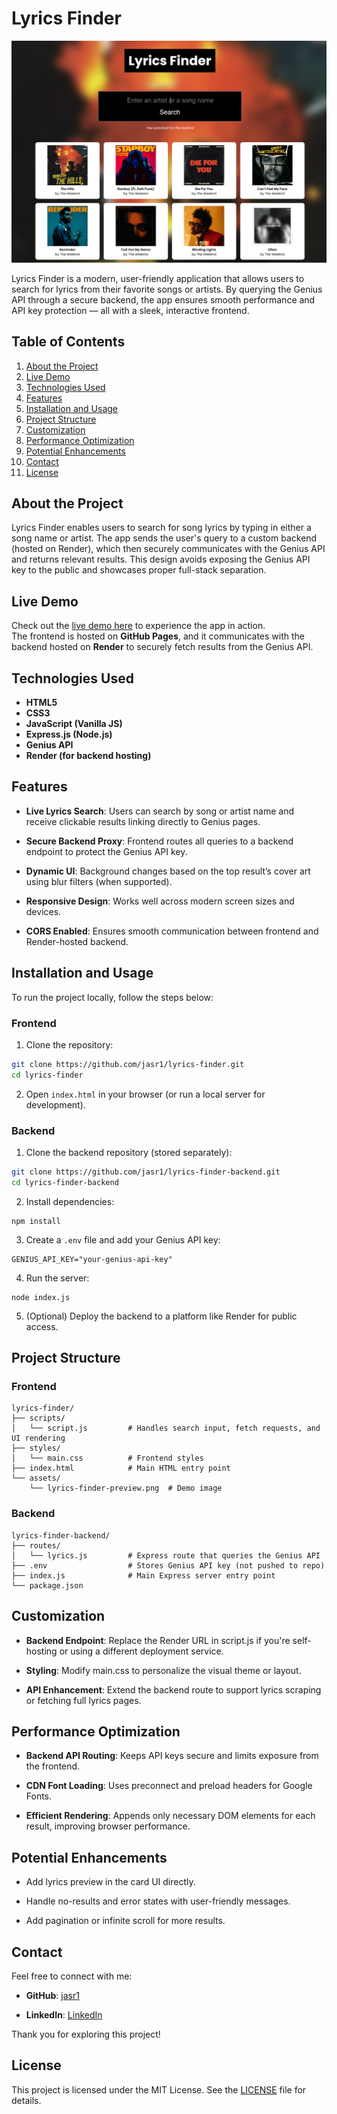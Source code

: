 # Lyrics Finder

![Lyrics Finder Preview](assets/lyrics-finder-preview.png)

Lyrics Finder is a modern, user-friendly application that allows users to search for lyrics from their favorite songs or artists. By querying the Genius API through a secure backend, the app ensures smooth performance and API key protection — all with a sleek, interactive frontend.

## Table of Contents

1. [About the Project](#about-the-project)  
2. [Live Demo](#live-demo)  
3. [Technologies Used](#technologies-used)  
4. [Features](#features)  
5. [Installation and Usage](#installation-and-usage)  
6. [Project Structure](#project-structure)  
7. [Customization](#customization)  
8. [Performance Optimization](#performance-optimization)  
9. [Potential Enhancements](#potential-enhancements)  
10. [Contact](#contact)  
11. [License](#license)

## About the Project

Lyrics Finder enables users to search for song lyrics by typing in either a song name or artist. The app sends the user's query to a custom backend (hosted on Render), which then securely communicates with the Genius API and returns relevant results. This design avoids exposing the Genius API key to the public and showcases proper full-stack separation.

## Live Demo

Check out the [live demo here](https://jasr1.github.io/lyrics-finder/) to experience the app in action.  
The frontend is hosted on **GitHub Pages**, and it communicates with the backend hosted on **Render** to securely fetch results from the Genius API.


## Technologies Used

- **HTML5**
- **CSS3**
- **JavaScript (Vanilla JS)**
- **Express.js (Node.js)**
- **Genius API**
- **Render (for backend hosting)**

## Features

- **Live Lyrics Search**: Users can search by song or artist name and receive clickable results linking directly to Genius pages.

- **Secure Backend Proxy**: Frontend routes all queries to a backend endpoint to protect the Genius API key.

- **Dynamic UI**: Background changes based on the top result’s cover art using blur filters (when supported).

- **Responsive Design**: Works well across modern screen sizes and devices.

- **CORS Enabled**: Ensures smooth communication between frontend and Render-hosted backend.

## Installation and Usage

To run the project locally, follow the steps below:

### Frontend

1. Clone the repository:

```bash
git clone https://github.com/jasr1/lyrics-finder.git
cd lyrics-finder
```

2. Open `index.html` in your browser (or run a local server for development).

### Backend
1. Clone the backend repository (stored separately):
```bash
git clone https://github.com/jasr1/lyrics-finder-backend.git
cd lyrics-finder-backend
```

2. Install dependencies:
```
npm install
```

3. Create a `.env` file and add your Genius API key:
```
GENIUS_API_KEY="your-genius-api-key"
```
4. Run the server:
```
node index.js
```

5. (Optional) Deploy the backend to a platform like Render for public access.

## Project Structure

### Frontend
```
lyrics-finder/
├── scripts/
│   └── script.js         # Handles search input, fetch requests, and UI rendering
├── styles/
│   └── main.css          # Frontend styles
├── index.html            # Main HTML entry point
└── assets/
    └── lyrics-finder-preview.png  # Demo image
```

### Backend
```
lyrics-finder-backend/
├── routes/
│   └── lyrics.js         # Express route that queries the Genius API
├── .env                  # Stores Genius API key (not pushed to repo)
├── index.js              # Main Express server entry point
└── package.json
```

## Customization
- **Backend Endpoint**: Replace the Render URL in script.js if you're self-hosting or using a different deployment service.

- **Styling**: Modify main.css to personalize the visual theme or layout.

- **API Enhancement**: Extend the backend route to support lyrics scraping or fetching full lyrics pages.

## Performance Optimization
- **Backend API Routing**: Keeps API keys secure and limits exposure from the frontend.

- **CDN Font Loading**: Uses preconnect and preload headers for Google Fonts.

- **Efficient Rendering**: Appends only necessary DOM elements for each result, improving browser performance.

## Potential Enhancements
- Add lyrics preview in the card UI directly.

- Handle no-results and error states with user-friendly messages.

- Add pagination or infinite scroll for more results.

## Contact

Feel free to connect with me:

- **GitHub**: [jasr1](https://github.com/jasr1)

- **LinkedIn**: [LinkedIn](https://www.linkedin.com/in/jasrandhawa-softwaredeveloper/)


Thank you for exploring this project!

## License

This project is licensed under the MIT License. See the [LICENSE](LICENSE) file for details.

